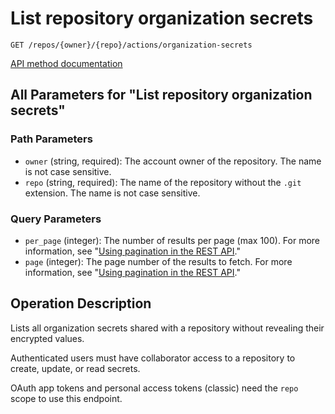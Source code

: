 # List repository organization secrets

`GET /repos/{owner}/{repo}/actions/organization-secrets`

[API method documentation](https://docs.github.com/rest/actions/secrets#list-repository-organization-secrets)

## All Parameters for "List repository organization secrets"

### Path Parameters

- `owner` (string, required): The account owner of the repository. The name is not case sensitive.
- `repo` (string, required): The name of the repository without the `.git` extension. The name is not case sensitive.
### Query Parameters

- `per_page` (integer): The number of results per page (max 100). For more information, see "[Using pagination in the REST API](https://docs.github.com/rest/using-the-rest-api/using-pagination-in-the-rest-api)."
- `page` (integer): The page number of the results to fetch. For more information, see "[Using pagination in the REST API](https://docs.github.com/rest/using-the-rest-api/using-pagination-in-the-rest-api)."

## Operation Description

Lists all organization secrets shared with a repository without revealing their encrypted
values.

Authenticated users must have collaborator access to a repository to create, update, or read secrets.

OAuth app tokens and personal access tokens (classic) need the `repo` scope to use this endpoint.
